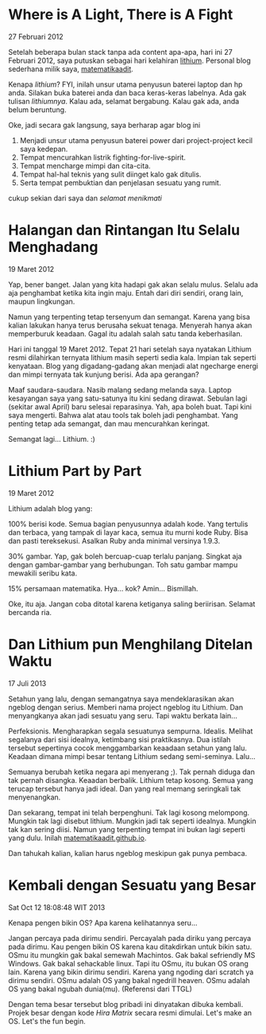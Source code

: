 # Where is A Light, There is A Fight #

27 Februari 2012

Setelah beberapa bulan stack tanpa ada content apa-apa, hari ini 27 Februari
2012, saya putuskan sebagai hari kelahiran
[lithium](http://matematikaadit.github.com/). Personal blog sederhana milik
saya, [matematikaadit](http://git.io/4).

Kenapa *lithium*? FYI, inilah unsur utama penyusun baterei laptop dan hp
anda.  Silakan buka baterei anda dan baca keras-keras labelnya. Ada gak
tulisan *lithiumnya*. Kalau ada, selamat bergabung. Kalau gak ada, anda
belum beruntung.

Oke, jadi secara gak langsung, saya berharap agar blog ini

1. Menjadi unsur utama penyusun baterei power dari project-project kecil saya 
   kedepan.
2. Tempat mencurahkan listrik fighting-for-live-spirit.
3. Tempat mencharge mimpi dan cita-cita.
4. Tempat hal-hal teknis yang sulit diinget kalo gak ditulis.
5. Serta tempat pembuktian dan penjelasan sesuatu yang rumit.

cukup sekian dari saya dan _selamat menikmati_

# Halangan dan Rintangan Itu Selalu Menghadang #

19 Maret 2012

Yap, bener banget. Jalan yang kita hadapi gak akan selalu mulus. Selalu ada
aja penghambat ketika kita ingin maju. Entah dari diri sendiri, orang lain,
maupun lingkungan.

Namun yang terpenting tetap tersenyum dan semangat. Karena yang bisa kalian
lakukan hanya terus berusaha sekuat tenaga. Menyerah hanya akan memperburuk
keadaan. Gagal itu adalah salah satu tanda keberhasilan.

Hari ini tanggal 19 Maret 2012. Tepat 21 hari setelah saya nyatakan Lithium
resmi dilahirkan ternyata lithium masih seperti sedia kala. Impian tak
seperti kenyataan.  Blog yang digadang-gadang akan menjadi alat ngecharge
energi dan mimpi ternyata tak kunjung berisi. Ada apa gerangan?

Maaf saudara-saudara. Nasib malang sedang melanda saya. Laptop kesayangan
saya yang satu-satunya itu kini sedang dirawat. Sebulan lagi (sekitar awal
April) baru selesai reparasinya. Yah, apa boleh buat. Tapi kini saya
mengerti. Bahwa alat atau tools tak boleh jadi penghambat. Yang penting
tetap ada semangat, dan mau mencurahkan keringat.

Semangat lagi... Lithium. :)

# Lithium Part by Part #

19 Maret 2012

Lithium adalah blog yang:

100% berisi kode. Semua bagian penyusunnya adalah kode. Yang tertulis dan
terbaca, yang tampak di layar kaca, semua itu murni kode Ruby. Bisa dan
pasti tereksekusi. Asalkan Ruby anda minimal versinya 1.9.3.

30% gambar. Yap, gak boleh bercuap-cuap terlalu panjang. Singkat aja dengan
gambar-gambar yang berhubungan. Toh satu gambar mampu mewakili seribu kata.

15% persamaan matematika. Hya... kok? Amin... Bismillah.

Oke, itu aja. Jangan coba ditotal karena ketiganya saling beriirisan.
Selamat bercanda ria.

# Dan Lithium pun Menghilang Ditelan Waktu

17 Juli 2013

Setahun yang lalu, dengan semangatnya saya mendeklarasikan akan ngeblog
dengan serius. Memberi nama project ngeblog itu Lithium. Dan menyangkanya
akan jadi sesuatu yang seru. Tapi waktu berkata lain...

Perfeksionis. Mengharapkan segala sesuatunya sempurna. Idealis. Melihat
segalanya dari sisi idealnya, ketimbang sisi praktikasnya. Dua istilah
tersebut sepertinya cocok menggambarkan keaadaan setahun yang lalu. Keadaan
dimana mimpi besar tentang Lithium sedang semi-seminya. Lalu...

Semuanya berubah ketika negara api menyerang ;). Tak pernah diduga dan tak
pernah disangka. Keaadan berbalik. Lithium tetap kosong. Semua yang terucap
tersebut hanya jadi ideal. Dan yang real memang seringkali tak menyenangkan.

Dan sekarang, tempat ini telah berpenghuni. Tak lagi kosong melompong.
Mungkin tak lagi disebut lithium. Mungkin jadi tak seperti idealnya. Mungkin
tak kan sering diisi. Namun yang terpenting tempat ini bukan lagi seperti
yang dulu. Inilah
[matematikaadit.github.io](http://matematikaadit.github.io).

Dan tahukah kalian, kalian harus ngeblog meskipun gak punya pembaca.

# Kembali dengan Sesuatu yang Besar

Sat Oct 12 18:08:48 WIT 2013

Kenapa pengen bikin OS? Apa karena kelihatannya seru...

Jangan percaya pada dirimu sendiri. Percayalah pada diriku yang percaya pada
dirimu. Kau pengen bikin OS karena kau ditakdirkan untuk bikin satu. OSmu
itu mungkin gak bakal semewah Machintos. Gak bakal sefriendly MS Windows.
Gak bakal sehackable linux. Tapi itu OSmu, itu bukan OS orang lain. Karena
yang bikin dirimu sendiri. Karena yang ngoding dari scratch ya dirimu
sendiri. OSmu adalah OS yang bakal ngedrill heaven. OSmu adalah OS yang
bakal ngubah dunia(mu). (Referensi dari TTGL)

Dengan tema besar tersebut blog pribadi ini dinyatakan dibuka kembali.
Projek besar dengan kode *Hira Matrix* secara resmi dimulai. Let's make an
OS. Let's the fun begin.
